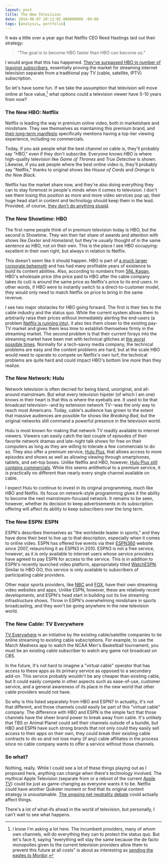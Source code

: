 ```yaml
---
layout: post
title: The New Television
date: 2014-06-07 20:11:02.000000000 -04:00
tags: [analysis, portfolio]
---
```

It was a little over a year ago that Netflix CEO Reed Hastings laid out their strategy:

> "The goal is to become HBO faster than HBO can become us."

I would argue that this has happened. [They've surpassed HBO in number of (paying) subscribers][nf-passes-hbo], essentially proving the market for streaming internet television separate from a traditional pay TV (cable, satellite, IPTV) subscription.

[nf-passes-hbo]: http://www.engadget.com/2013/10/21/netflix-q3-40-million-total/

So let's have some fun. If we take the assumption that television will move online at face value,[^face-value] what options could a television viewer have 5-10 years from now?

[^face-value]: I know I'm asking a lot here. The incumbent providers, many of whom own channels, will do everything they can to protect the status quo. But let's face it, saying "everything will stay the same because the de facto monopolies given to the current television providers allow them to prevent this future at all costs" is about as interesting as [sending the eagles to Mordor](http://eldorion.com/lore/eagles/).

### The New HBO: Netflix ###

Netflix is leading the way in premium online video, both in marketshare and mindshare. They see themselves as maintaining this premium brand, and [their long-term manifesto][nf-longterm] specifically mentions having a top-tier viewing experience, including no commercials.

Today, if you ask people what the best channel on cable is, they'll probably say "HBO," even if they don't subscribe. Everyone knows HBO is where high-quality television like _Game of Thrones_ and _True Detective_ is shown. Likewise, if you ask people where the best online video is, they'll probably say "Netflix," thanks to original shows like _House of Cards_ and _Orange Is the New Black_.

Netflix has the market share now, and they're also doing everything they can to stay foremost in people's minds when it comes to television. I don't see them losing this position as more and more video services pop up; their huge head start in content and technology should keep them in the lead. Provided, of course, [they don't do anything stupid][quikster]. 

[nf-longterm]: http://ir.netflix.com/long-term-view.cfm
[quikster]: http://mediadecoder.blogs.nytimes.com/2011/10/10/netflix-abandons-plan-to-rent-dvds-on-qwikster/?_php=true&_type=blogs&_r=0

### The New Showtime: HBO ###

The first name people think of in premium television today is HBO, but the second is Showtime. They win their fair share of awards and attention with shows like _Dexter_ and _Homeland_; but they're usually thought of in the same sentence as HBO, not on their own. This is the place I see HBO occupying: excellent in their own right, but always in relation to Netflix.

This doesn't seem like it should happen. HBO is part of [a much larger corporate behemoth][timewarner] and has had many profitable years of existence to build its content abilities. Also, according to numbers from [SNL Kagan][snlk], HBO's wholesale price (the price paid to HBO after the cable company takes its cut) is around the same price as Netflix's price to its end users. In other words, if HBO were to instantly switch to a direct-to-customer model, they would only need to match Netflix on price to bring in the same revenue.

I see two major obstacles for HBO going forward. The first is their ties to the cable industry and the status quo. While the current system allows them to arbitrarily raise their prices without immediately alerting the end-users (a problem [Netflix is running into][nf-increase]), it also ties them closer to the existing pay-TV market and gives them less time to establish themselves firmly in the streaming market. The second problem is that their current forays into the streaming market have been met with technical glitches at [the worst possible times][hbo-godown]. Normally for a tech-savvy media company, the technical problems are easy and the content problems are hard, but at the scale HBO would need to operate to compete on Netflix's own turf, the technical problems are quite hard and could impact HBO's bottom line more than they realize.

[timewarner]: http://www.timewarner.com/our-content/home-box-office
[snlk]: http://www.snl.com/sectors/Media/Default.aspx
[nf-increase]: http://techcrunch.com/2014/05/09/netflix-learns-from-past-mistakes-increases-prices-the-right-way/
[hbo-godown]: http://www.heavy.com/tech/2014/03/true-detective-finale-causes-hbo-go-crash-outage/

### The New Network: Hulu ###

Network television is often decried for being bland, unoriginal, and all-around mainstream. But what every television hipster (of which I am one) knows in their heart is that this is where the eyeballs are. It used to be that broadcast television--and by extension network TV--was the only way to reach most Americans. Today, cable's audience has grown to the extent that massive audiences are possible for shows like _Breaking Bad_, but the original networks still command a powerful presence in the television world.

Hulu is most known for making that network TV readily available to internet viewers. Viewers can easily catch the last couple of episodes of their favorite network dramas and late-night talk shows for free on their computers as long as they are willing to tolerate a few commercials to do so. They also offer a premium service, [Hulu Plus][hplus], that allows access to more episodes and shows as well as allowing viewing through smartphones, tablets, and set-top boxes. Unlike Netflix and HBO, however, [Hulu Plus still contains commercials][hads]. While this seems antithetical to a premium service, it is practically no different than nearly every single channel available on cable.

I expect Hulu to continue to invest in its original programming, much like HBO and Netflix. Its focus on network-style programming gives it the ability to become the next mainstream-focused network. It remains to be seen, however, whether its decision to keep advertisements in its subscription offering will affect its ability to keep subscribers over the long term.

[hplus]: http://huluplus.com/
[hads]: http://www.hulu.com/support/article/20356372

### The New ESPN: ESPN ###

ESPN's describes themselves as "the worldwide leader in sports," and they have done their best to live up to that description, especially when it comes to online video. ESPN has offered live events via their [ESPN360][e360] website since 2007, relaunching it as ESPN3 in 2010. ESPN3 is not a free service, however, as it is only available to internet users whose service providers have agreed to pay ESPN for access to the service. This is in addition to ESPN's recently launched video platform, appropriately titled [WatchESPN][wespn]. Similar to HBO GO, this service is only available to subscribers of participating cable providers.

Other major sports providers, like [NBC][nlx] and [FOX][fxgo], have their own streaming video websites and apps. Unlike ESPN, however, these are relatively recent developments, and ESPN's head start in building out its live streaming infrastructure shows. Throw in ESPN's overwhelming mindshare in sports broadcasting, and they won't be going anywhere in the new television world.

[e360]: http://en.wikipedia.org/wiki/ESPN3
[wespn]: http://watchespn.com/
[nlx]: http://stream.nbcsports.com/liveextra/
[fxgo]: http://msn.foxsports.com/foxsportsgo/

### The New Cable: TV Everywhere ###

[TV Everywhere][tve] is an initiative by the existing cable/satellite companies to tie online streaming to existing cable subscriptions. For example, to use the March Madness app to watch the NCAA Men's Basketball tournament, you must be an existing cable subscriber to watch any game not broadcast on CBS.

In the future, it's not hard to imagine a "virtual cable" operator that has access to these apps as its primary service as opposed to a secondary add-on. This service probably wouldn't be any cheaper than existing cable, but it could easily compete in other aspects such as ease-of-use, customer service, and a general awareness of its place in the new world that other cable providers would not have.

So why is this listed separately from HBO and ESPN? In actuality, it's not that different, and those channels could easily be part of this "virtual cable" company. The difference with HBO and ESPN is the simple fact that those channels have the sheer brand power to break away from cable. It's unlikely that TBS or Animal Planet could sell their channels outside of a bundle, but HBO and ESPN have such strong brands that not only could they easily sell access to their apps on their own, they could break their existing cable contracts to do so and not lose many (if any) cable affiliates in the process since no cable company wants to offer a service without those channels.

[tve]: http://en.wikipedia.org/wiki/TV_Everywhere

### So what? ###

Nothing, really. While I could see a lot of these things playing out as I proposed here, anything can change when there's technology involved. The mythical Apple Television (separate from or a reboot of the current [Apple TV][atv]) could be just as game-changing as everyone wants it to be. Netflix could have another Quikster moment or find that its original content strategy is unsustainable. [The ongoing net neutrality debate][net] could actually affect things.

There's a lot of what-ifs ahead in the world of television, but personally, I can't wait to see what happens.

[atv]: http://www.apple.com/appletv/
[net]: https://www.youtube.com/watch?v=fpbOEoRrHyU
